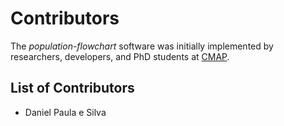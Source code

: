 # Contributors

The _population-flowchart_ software was initially implemented by researchers, developers, and PhD students at [CMAP](http://www.cmap.polytechnique.fr/?lang=en).

## List of Contributors

- Daniel Paula e Silva

